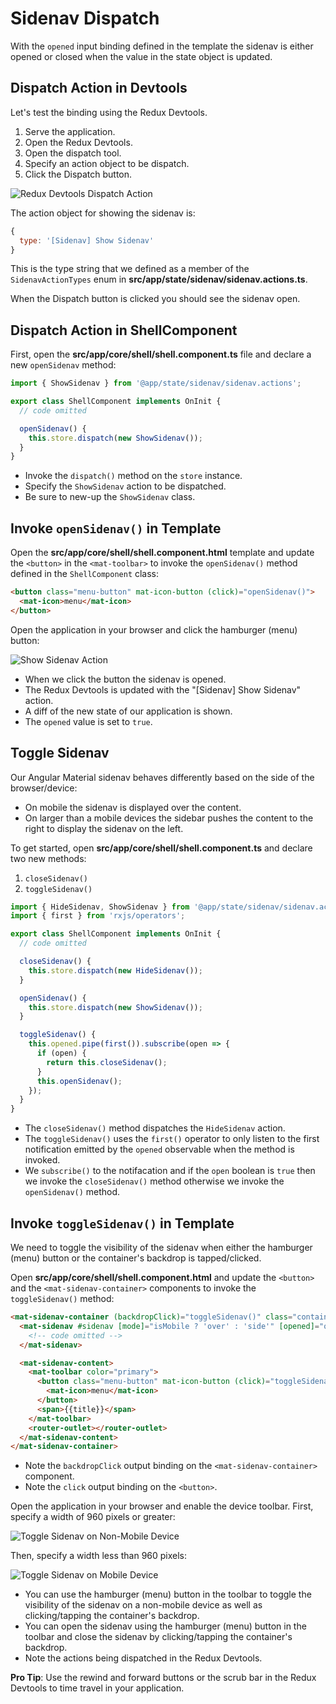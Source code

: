 # Sidenav Dispatch

With the `opened` input binding defined in the template the sidenav is either opened or closed when the value in the state object is updated.

## Dispatch Action in Devtools

Let's test the binding using the Redux Devtools.

1. Serve the application.
2. Open the Redux Devtools.
3. Open the dispatch tool.
4. Specify an action object to be dispatch.
5. Click the Dispatch button.

![Redux Devtools Dispatch Action](./images/redux-devtools-dispatch-action.png)

The action object for showing the sidenav is:

```javascript
{
  type: '[Sidenav] Show Sidenav'
}
```

This is the type string that we defined as a member of the `SidenavActionTypes` enum in **src/app/state/sidenav/sidenav.actions.ts**.

When the Dispatch button is clicked you should see the sidenav open.

## Dispatch Action in ShellComponent

First, open the **src/app/core/shell/shell.component.ts** file and declare a new `openSidenav` method:

```javascript
import { ShowSidenav } from '@app/state/sidenav/sidenav.actions';

export class ShellComponent implements OnInit {
  // code omitted

  openSidenav() {
    this.store.dispatch(new ShowSidenav());
  }
}
```

* Invoke the `dispatch()` method on the `store` instance.
* Specify the `ShowSidenav` action to be dispatched.
* Be sure to new-up the `ShowSidenav` class.

## Invoke `openSidenav()` in Template

Open the **src/app/core/shell/shell.component.html** template and update the `<button>` in the `<mat-toolbar>` to invoke the `openSidenav()` method defined in the `ShellComponent` class:

```html
<button class="menu-button" mat-icon-button (click)="openSidenav()">
  <mat-icon>menu</mat-icon>
</button>
```

Open the application in your browser and click the hamburger (menu) button:

![Show Sidenav Action](./images/redux-devtools-show-sidenav-action.png)

* When we click the button the sidenav is opened.
* The Redux Devtools is updated with the "[Sidenav] Show Sidenav" action.
* A diff of the new state of our application is shown.
* The `opened` value is set to `true`.

## Toggle Sidenav

Our Angular Material sidenav behaves differently based on the side of the browser/device:

* On mobile the sidenav is displayed over the content.
* On larger than a mobile devices the sidebar pushes the content to the right to display the sidenav on the left.

To get started, open **src/app/core/shell/shell.component.ts** and declare two new methods:

1. `closeSidenav()`
2. `toggleSidenav()`

```javascript
import { HideSidenav, ShowSidenav } from '@app/state/sidenav/sidenav.actions';
import { first } from 'rxjs/operators';

export class ShellComponent implements OnInit {
  // code omitted

  closeSidenav() {
    this.store.dispatch(new HideSidenav());
  }

  openSidenav() {
    this.store.dispatch(new ShowSidenav());
  }

  toggleSidenav() {
    this.opened.pipe(first()).subscribe(open => {
      if (open) {
        return this.closeSidenav();
      }
      this.openSidenav();
    });
  }
}
```

* The `closeSidenav()` method dispatches the `HideSidenav` action.
* The `toggleSidenav()` uses the `first()` operator to only listen to the first notification emitted by the `opened` observable when the method is invoked.
* We `subscribe()` to the notifacation and if the `open` boolean is `true` then we invoke the `closeSidenav()` method otherwise we invoke the `openSidenav()` method.

## Invoke `toggleSidenav()` in Template

We need to toggle the visibility of the sidenav when either the hamburger (menu) button or the container's backdrop is tapped/clicked.

Open **src/app/core/shell/shell.component.html** and update the `<button>` and the `<mat-sidenav-container>` components to invoke the `toggleSidenav()` method:

```html
<mat-sidenav-container (backdropClick)="toggleSidenav()" class="container" fxFlex>
  <mat-sidenav #sidenav [mode]="isMobile ? 'over' : 'side'" [opened]="opened | async">
    <!-- code omitted -->
  </mat-sidenav>

  <mat-sidenav-content>
    <mat-toolbar color="primary">
      <button class="menu-button" mat-icon-button (click)="toggleSidenav()">
        <mat-icon>menu</mat-icon>
      </button>
      <span>{{title}}</span>
    </mat-toolbar>
    <router-outlet></router-outlet>
  </mat-sidenav-content>
</mat-sidenav-container>
```

* Note the `backdropClick` output binding on the `<mat-sidenav-container>` component.
* Note the `click` output binding on the `<button>`.

Open the application in your browser and enable the device toolbar.
First, specify a width of 960 pixels or greater:

![Toggle Sidenav on Non-Mobile Device](./images/toggle-sidenav-non-mobile.png)

Then, specify a width less than 960 pixels:

![Toggle Sidenav on Mobile Device](./images/toggle-sidenav-mobile.png)

* You can use the hamburger (menu) button in the toolbar to toggle the visibility of the sidenav on a non-mobile device as well as clicking/tapping the container's backdrop.
* You can open the sidenav using the hamburger (menu) button in the toolbar and close the sidenav by clicking/tapping the container's backdrop.
* Note the actions being dispatched in the Redux Devtools.

**Pro Tip**: Use the rewind and forward buttons or the  scrub bar in the Redux Devtools to time travel in your application.